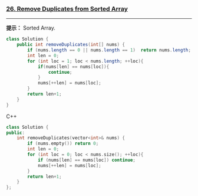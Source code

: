 ### [26. Remove Duplicates from Sorted Array](https://leetcode.com/problems/remove-duplicates-from-sorted-array/)
--------
__提示：__ Sorted Array.
```java
class Solution {
    public int removeDuplicates(int[] nums) {
        if (nums.length == 0 || nums.length == 1)  return nums.length;
        int len = 0;
        for (int loc = 1; loc < nums.length; ++loc){
            if(nums[len] == nums[loc]){
                continue;
            }
            nums[++len] = nums[loc];
        }
        return len+1;
    }
}
```
C++
```C++
class Solution {
public:
    int removeDuplicates(vector<int>& nums) {  
        if (nums.empty()) return 0;
        int len = 0;
        for (int loc = 0; loc < nums.size(); ++loc){
            if (nums[len] == nums[loc]) continue;
            nums[++len] = nums[loc]; 
        }
        return len+1;
    }
};
```